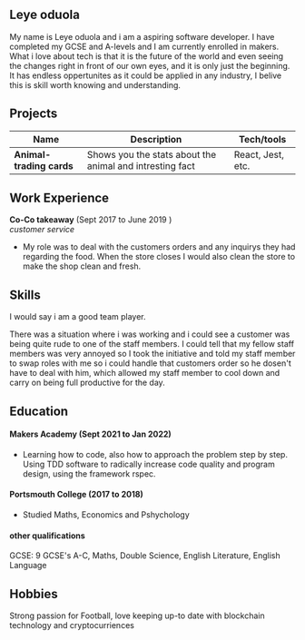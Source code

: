 ## Leye oduola

My name is Leye oduola and i am a aspiring software developer. I have completed my GCSE and A-levels and I am currently enrolled in makers. What i love about tech is that it is the future of the world and even seeing the changes right in front of our own eyes, and it is only just the beginning. It has endless oppertunites as it could be applied in any industry, I belive this is skill worth knowing and understanding. 

## Projects

| Name                         |                            Description                                      | Tech/tools        |
| ---------------------------- |       ----------------------------------------------------------            | ----------------- |
| **Animal-trading cards**     | Shows you the stats about the animal and intresting fact| React, Jest, etc. | HTML, CSS
                                                    

## Work Experience

**Co-Co takeaway** (Sept 2017 to June 2019 )  
_customer service_

- My role was to deal with the customers orders and any inquirys they had regarding the food. When the store closes I would also clean the store to make the shop clean and fresh.

## Skills

I would say i am a good team player.

There was a situation where i was working and i could see a customer was being quite rude to one of the staff members. I could tell that my fellow staff members was very annoyed so I took the initiative and told my staff member to swap roles with me so i could handle that customers order so he dosen't have to deal with him,  which allowed my staff member to cool down and carry on being full productive for the day.

## Education

#### Makers Academy (Sept 2021 to Jan 2022)
- Learning how to code, also how to approach the problem step by step. Using TDD software to radically increase code quality and program design, using the framework rspec.
#### Portsmouth College (2017 to 2018)

- Studied Maths, Economics and Pshychology 

#### other qualifications
GCSE: 9 GCSE's A-C, Maths, Double Science, English Literature, English Language
## Hobbies
Strong passion for Football, love keeping up-to date with blockchain technology and cryptocurriences

